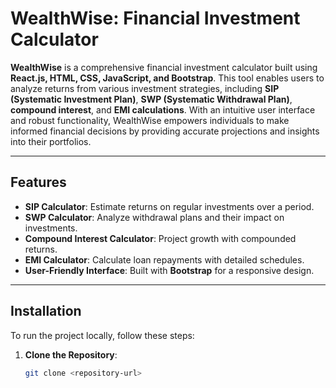 # WealthWise: Financial Investment Calculator  

**WealthWise** is a comprehensive financial investment calculator built using **React.js, HTML, CSS, JavaScript, and Bootstrap**. This tool enables users to analyze returns from various investment strategies, including **SIP (Systematic Investment Plan)**, **SWP (Systematic Withdrawal Plan)**, **compound interest**, and **EMI calculations**. With an intuitive user interface and robust functionality, WealthWise empowers individuals to make informed financial decisions by providing accurate projections and insights into their portfolios.  

---

## Features
- **SIP Calculator**: Estimate returns on regular investments over a period.
- **SWP Calculator**: Analyze withdrawal plans and their impact on investments.
- **Compound Interest Calculator**: Project growth with compounded returns.
- **EMI Calculator**: Calculate loan repayments with detailed schedules.
- **User-Friendly Interface**: Built with **Bootstrap** for a responsive design.

---

## Installation  

To run the project locally, follow these steps:

1. **Clone the Repository**:
   ```bash
   git clone <repository-url>
